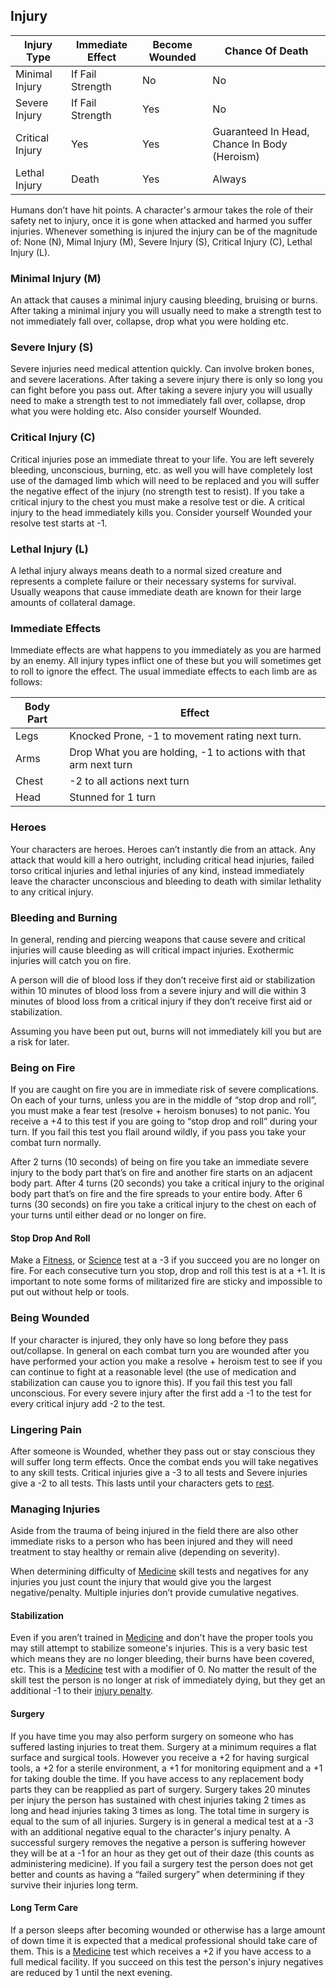 ## Injury

| Injury Type     | Immediate Effect | Become Wounded | Chance Of Death                              |
| --------------- | ---------------- | -------------- | -------------------------------------------- |
| Minimal Injury  | If Fail Strength | No             | No                                           |
| Severe Injury   | If Fail Strength | Yes            | No                                           |
| Critical Injury | Yes              | Yes            | Guaranteed In Head, Chance In Body (Heroism) |
| Lethal Injury   | Death            | Yes            | Always                                       |

Humans don’t have hit points. A character's armour takes the role of their safety net to injury, once it is gone when attacked and harmed you suffer injuries. Whenever something is injured the injury can be of the magnitude of: None (N), Mimal Injury (M), Severe Injury (S), Critical Injury (C), Lethal Injury (L).

### Minimal Injury (M)
An attack that causes a minimal injury causing bleeding, bruising or burns. After taking a minimal injury you will usually need to make a strength test to not immediately fall over, collapse, drop what you were holding etc.

### Severe Injury (S)
Severe injuries need medical attention quickly. Can involve broken bones, and severe lacerations. After taking a severe injury there is only so long you can fight before you pass out. After taking a severe injury you will usually need to make a strength test to not immediately fall over, collapse, drop what you were holding etc. Also consider yourself Wounded.

### Critical Injury (C)
Critical injuries pose an immediate threat to your life. You are left severely bleeding, unconscious, burning, etc. as well you will have completely lost use of the damaged limb which will need to be replaced and you will suffer the negative effect of the injury (no strength test to resist). If you take a critical injury to the chest you must make a resolve test or die. A critical injury to the head immediately kills you. Consider yourself Wounded your resolve test starts at -1.

### Lethal Injury (L)
A lethal injury always means death to a normal sized creature and represents a complete failure or their necessary systems for survival. Usually weapons that cause immediate death are known for their large amounts of collateral damage.

### Immediate Effects
Immediate effects are what happens to you immediately as you are harmed by an enemy. All injury types inflict one of these but you will sometimes get to roll to ignore the effect. The usual immediate effects to each limb are as follows: 

| Body Part | Effect                                                           |
| --------- | ---------------------------------------------------------------- |
| Legs      | Knocked Prone, -1 to movement rating next turn.                  |
| Arms      | Drop What you are holding, -1 to actions with that arm next turn |
| Chest     | -2 to all actions next turn                                      |
| Head      | Stunned for 1 turn                                               |

### Heroes
Your characters are heroes. Heroes can’t instantly die from an attack. Any attack that would kill a hero outright, including critical head injuries, failed torso critical injuries and lethal injuries of any kind, instead immediately leave the character unconscious and bleeding to death with similar lethality to any critical injury.

### Bleeding and Burning
In general, rending and piercing weapons that cause severe and critical injuries will cause bleeding as will critical impact injuries. Exothermic injuries will catch you on fire.

A person will die of blood loss if they don’t receive first aid or stabilization within 10 minutes of blood loss from a severe injury and will die within 3 minutes of blood loss from a critical injury if they don’t receive first aid or stabilization.

Assuming you have been put out, burns will not immediately kill you but are a risk for later.

### Being on Fire
If you are caught on fire you are in immediate risk of severe complications. On each of your turns, unless you are in the middle of “stop drop and roll”, you must make a fear test (resolve + heroism bonuses) to not panic. You receive a +4 to this test if you are going to “stop drop and roll” during your turn. If you fail this test you flail around wildly, if you pass you take your combat turn normally.

After 2 turns (10 seconds) of being on fire you take an immediate severe injury to the body part that’s on fire and another fire starts on an adjacent body part. After 4 turns (20 seconds) you take a critical injury to the original body part that’s on fire and the fire spreads to your entire body. After 6 turns (30 seconds) on fire you take a critical injury to the chest on each of your turns until either dead or no longer on fire.

#### Stop Drop And Roll
Make a [Fitness](Fitness), or [Science](Science) test at a -3 if you succeed you are no longer on fire. For each consecutive turn you stop, drop and roll this test is at a +1. It is important to note some forms of militarized fire are sticky and impossible to put out without help or tools.

### Being Wounded
If your character is injured, they only have so long before they pass out/collapse. In general on each combat turn you are wounded after you have performed your action you make a resolve + heroism test to see if you can continue to fight at a reasonable level (the use of medication and stabilization can cause you to ignore this). If you fail this test you fall unconscious. For every severe injury after the first add a -1 to the test for every critical injury add -2 to the test.

### Lingering Pain
After someone is Wounded, whether they pass out or stay conscious they will suffer long term effects. Once the combat ends you will take negatives to any skill tests. Critical injuries give a -3 to all tests and Severe injuries give a -2 to all tests. This lasts until your characters gets to [rest](Telling-The-Story#Resting).

### Managing Injuries
Aside from the trauma of being injured in the field there are also other immediate risks to a person who has been injured and they will need treatment to stay healthy or remain alive (depending on severity).

When determining difficulty of [Medicine](Medicine) skill tests and negatives for any injuries you just count the injury that would give you the largest negative/penalty. Multiple injuries don’t provide cumulative negatives.

#### Stabilization
Even if you aren’t trained in [Medicine](Medicine) and don't have the proper tools you may still attempt to stabilize someone's injuries. This is a very basic test which means they are no longer bleeding, their burns have been covered, etc. This is a [Medicine](Medicine) test with a modifier of 0. No matter the result of the skill test the person is no longer at risk of immediately dying, but they get an additional -1 to their [injury penalty](#Lingering%20Pain). 

#### Surgery
If you have time you may also perform surgery on someone who has suffered lasting injuries to treat them. Surgery at a minimum requires a flat surface and surgical tools. However you receive a +2 for having surgical tools, a +2 for a sterile environment, a +1 for monitoring equipment and a +1 for taking double the time. If you have access to any replacement body parts they can be reapplied as part of surgery. Surgery takes 20 minutes per injury the person has sustained with chest injuries taking 2 times as long and head injuries taking 3 times as long. The total time in surgery is equal to the sum of all injuries. Surgery is in general a medical test at a -3 with an additional negative equal to the character's injury penalty. A successful surgery removes the negative a person is suffering however they will be at a -1 for an hour as they get out of their daze (this counts as administering medicine). If you fail a surgery test the person does not get better and counts as having a “failed surgery” when determining if they survive their injuries long term.

#### Long Term Care
If a person sleeps after becoming wounded or otherwise has a large amount of down time it is expected that a medical professional should take care of them. This is a [Medicine](Medicine) test which receives a +2 if you have access to a full medical facility. If you succeed on this test the person's injury negatives are reduced by 1 until the next evening.
